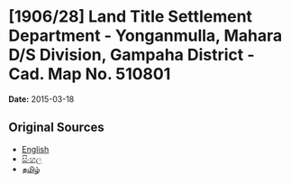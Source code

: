 # [1906/28] Land Title Settlement Department - Yonganmulla, Mahara D/S Division, Gampaha District - Cad. Map No. 510801

**Date:** 2015-03-18

## Original Sources

- [English](https://documents.gov.lk/view/extra-gazettes/2015/3/1906-28_E.pdf)
- [සිංහල](https://documents.gov.lk/view/extra-gazettes/2015/3/1906-28_S.pdf)
- [தமிழ்](https://documents.gov.lk/view/extra-gazettes/2015/3/1906-28_T.pdf)
